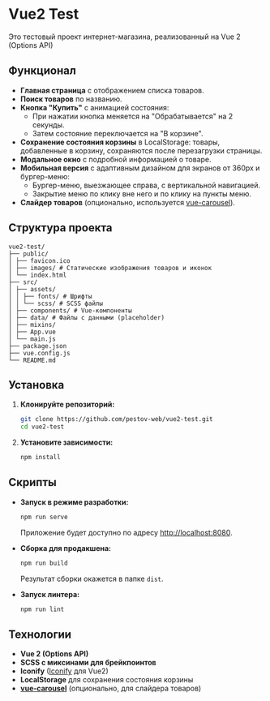 # Vue2 Test

Это тестовый проект интернет-магазина, реализованный на Vue 2 (Options API)

## Функционал

- **Главная страница** с отображением списка товаров.
- **Поиск товаров** по названию.
- **Кнопка "Купить"** с анимацией состояния:
  - При нажатии кнопка меняется на "Обрабатывается" на 2 секунды.
  - Затем состояние переключается на "В корзине".
- **Сохранение состояния корзины** в LocalStorage: товары, добавленные в корзину, сохраняются после перезагрузки страницы.
- **Модальное окно** с подробной информацией о товаре.
- **Мобильная версия** с адаптивным дизайном для экранов от 360px и бургер-меню:
  - Бургер-меню, выезжающее справа, с вертикальной навигацией.
  - Закрытие меню по клику вне него и по клику на пункты меню.
- **Слайдер товаров** (опционально, используется [vue-carousel](https://github.com/SSENSE/vue-carousel)).

## Структура проекта

```
vue2-test/
├── public/
│ ├── favicon.ico
│ ├── images/ # Статические изображения товаров и иконок
│ └── index.html
├── src/
│ ├── assets/
│ │ ├── fonts/ # Шрифты
│ │ └── scss/ # SCSS файлы
│ ├── components/ # Vue-компоненты
│ ├── data/ # Файлы с данными (placeholder)
│ ├── mixins/
│ ├── App.vue
│ └── main.js
├── package.json
├── vue.config.js
└── README.md
```

## Установка

1. **Клонируйте репозиторий:**

   ```bash
   git clone https://github.com/pestov-web/vue2-test.git
   cd vue2-test
   ```

2. **Установите зависимости:**

   ```bash
   npm install
   ```

## Скрипты

- **Запуск в режиме разработки:**

  ```bash
  npm run serve
  ```

  Приложение будет доступно по адресу [http://localhost:8080](http://localhost:8080).

- **Сборка для продакшена:**

  ```bash
  npm run build
  ```

  Результат сборки окажется в папке `dist`.

- **Запуск линтера:**

  ```bash
  npm run lint
  ```

## Технологии

- **Vue 2 (Options API)**
- **SCSS с миксинами для брейкпоинтов**
- **Iconify** ([Iconify](https://iconify.design/) для Vue2)
- **LocalStorage** для сохранения состояния корзины
- [**vue-carousel**](https://github.com/SSENSE/vue-carousel) (опционально, для слайдера товаров)
